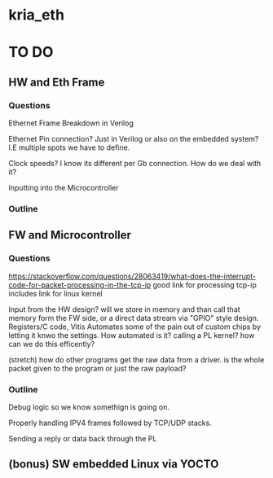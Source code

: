 # kria_eth


# TO DO


## HW and Eth Frame

### Questions 
Ethernet Frame Breakdown in Verilog

Ethernet Pin connection? Just in Verilog or also on the embedded system? I.E multiple spots we have to define.

Clock speeds? I know its different per Gb connection. How do we deal with it?

Inputting into the Microcontroller

### Outline

## FW and Microcontroller

### Questions
https://stackoverflow.com/questions/28063419/what-does-the-interrupt-code-for-packet-processing-in-the-tcp-ip
good link for processing tcp-ip includes link for linux kernel

Input from the HW design? will we store in memory and than call that memory form the FW side, or a direct data stream via "GPIO" style design.
Registers/C code, Vitis Automates some of the pain out of custom chips by letting it knwo the settings. How automated is it? calling a PL kernel? how can we do this efficently?

(stretch) how do other programs get the raw data from a driver. is the whole packet given to the program or just the raw payload?

### Outline
Debug logic so we know somethign is going on.

Properly handling IPV4 frames followed by TCP/UDP stacks.

Sending a reply or data back through the PL

## (bonus) SW embedded Linux via YOCTO
